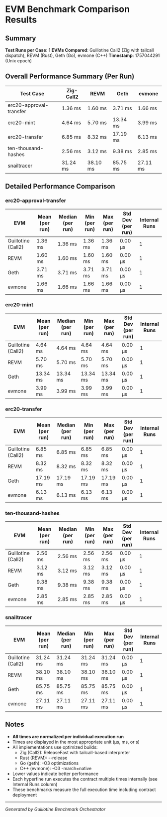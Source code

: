 # EVM Benchmark Comparison Results

## Summary

**Test Runs per Case**: 1
**EVMs Compared**: Guillotine Call2 (Zig with tailcall dispatch), REVM (Rust), Geth (Go), evmone (C++)
**Timestamp**: 1757044291 (Unix epoch)

## Overall Performance Summary (Per Run)

| Test Case | Zig-Call2 | REVM | Geth | evmone |
|-----------|-----------|------|------|--------|
| erc20-approval-transfer   |   1.36 ms |   1.60 ms |   3.71 ms |   1.66 ms |
| erc20-mint                |   4.64 ms |   5.70 ms |  13.34 ms |   3.99 ms |
| erc20-transfer            |   6.85 ms |   8.32 ms |  17.19 ms |   6.13 ms |
| ten-thousand-hashes       |   2.56 ms |   3.12 ms |   9.38 ms |   2.85 ms |
| snailtracer               |  31.24 ms |  38.10 ms |  85.75 ms |  27.11 ms |

## Detailed Performance Comparison

### erc20-approval-transfer

| EVM | Mean (per run) | Median (per run) | Min (per run) | Max (per run) | Std Dev (per run) | Internal Runs |
|-----|----------------|------------------|---------------|---------------|-------------------|---------------|
| Guillotine (Call2) |        1.36 ms |          1.36 ms |       1.36 ms |       1.36 ms |          0.00 μs |             1 |
| REVM        |        1.60 ms |          1.60 ms |       1.60 ms |       1.60 ms |          0.00 μs |             1 |
| Geth        |        3.71 ms |          3.71 ms |       3.71 ms |       3.71 ms |          0.00 μs |             1 |
| evmone      |        1.66 ms |          1.66 ms |       1.66 ms |       1.66 ms |          0.00 μs |             1 |

### erc20-mint

| EVM | Mean (per run) | Median (per run) | Min (per run) | Max (per run) | Std Dev (per run) | Internal Runs |
|-----|----------------|------------------|---------------|---------------|-------------------|---------------|
| Guillotine (Call2) |        4.64 ms |          4.64 ms |       4.64 ms |       4.64 ms |          0.00 μs |             1 |
| REVM        |        5.70 ms |          5.70 ms |       5.70 ms |       5.70 ms |          0.00 μs |             1 |
| Geth        |       13.34 ms |         13.34 ms |      13.34 ms |      13.34 ms |          0.00 μs |             1 |
| evmone      |        3.99 ms |          3.99 ms |       3.99 ms |       3.99 ms |          0.00 μs |             1 |

### erc20-transfer

| EVM | Mean (per run) | Median (per run) | Min (per run) | Max (per run) | Std Dev (per run) | Internal Runs |
|-----|----------------|------------------|---------------|---------------|-------------------|---------------|
| Guillotine (Call2) |        6.85 ms |          6.85 ms |       6.85 ms |       6.85 ms |          0.00 μs |             1 |
| REVM        |        8.32 ms |          8.32 ms |       8.32 ms |       8.32 ms |          0.00 μs |             1 |
| Geth        |       17.19 ms |         17.19 ms |      17.19 ms |      17.19 ms |          0.00 μs |             1 |
| evmone      |        6.13 ms |          6.13 ms |       6.13 ms |       6.13 ms |          0.00 μs |             1 |

### ten-thousand-hashes

| EVM | Mean (per run) | Median (per run) | Min (per run) | Max (per run) | Std Dev (per run) | Internal Runs |
|-----|----------------|------------------|---------------|---------------|-------------------|---------------|
| Guillotine (Call2) |        2.56 ms |          2.56 ms |       2.56 ms |       2.56 ms |          0.00 μs |             1 |
| REVM        |        3.12 ms |          3.12 ms |       3.12 ms |       3.12 ms |          0.00 μs |             1 |
| Geth        |        9.38 ms |          9.38 ms |       9.38 ms |       9.38 ms |          0.00 μs |             1 |
| evmone      |        2.85 ms |          2.85 ms |       2.85 ms |       2.85 ms |          0.00 μs |             1 |

### snailtracer

| EVM | Mean (per run) | Median (per run) | Min (per run) | Max (per run) | Std Dev (per run) | Internal Runs |
|-----|----------------|------------------|---------------|---------------|-------------------|---------------|
| Guillotine (Call2) |       31.24 ms |         31.24 ms |      31.24 ms |      31.24 ms |          0.00 μs |             1 |
| REVM        |       38.10 ms |         38.10 ms |      38.10 ms |      38.10 ms |          0.00 μs |             1 |
| Geth        |       85.75 ms |         85.75 ms |      85.75 ms |      85.75 ms |          0.00 μs |             1 |
| evmone      |       27.11 ms |         27.11 ms |      27.11 ms |      27.11 ms |          0.00 μs |             1 |


## Notes

- **All times are normalized per individual execution run**
- Times are displayed in the most appropriate unit (μs, ms, or s)
- All implementations use optimized builds:
  - Zig (Call2): ReleaseFast with tailcall-based interpreter
  - Rust (REVM): --release
  - Go (geth): -O3 optimizations
  - C++ (evmone): -O3 -march=native
- Lower values indicate better performance
- Each hyperfine run executes the contract multiple times internally (see Internal Runs column)
- These benchmarks measure the full execution time including contract deployment

---

*Generated by Guillotine Benchmark Orchestrator*
